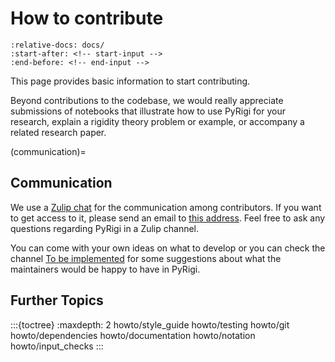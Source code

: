 # How to contribute

```{include} ../../CONTRIBUTING.md
:relative-docs: docs/
:start-after: <!-- start-input -->
:end-before: <!-- end-input -->
```

This page provides basic information to start contributing.

Beyond contributions to the codebase, we would really appreciate submissions
of notebooks that illustrate how to use PyRigi for your research,
explain a rigidity theory problem or example, or accompany a related research paper.


(communication)=
## Communication

We use a [Zulip chat](https://pyrigi.zulipchat.com) for the communication among contributors.
If you want to get access to it, please send an email to
[this address](mailto:external.dc4f45edef70cb7e0c621ad50377d9f1.show-sender.include-footer@streams.zulipchat.com).
Feel free to ask any questions regarding PyRigi in a Zulip channel.

You can come with your own ideas on what to develop or you can check the channel
[To be implemented](https://pyrigi.zulipchat.com/#narrow/stream/444087-To-be-implemented)
for some suggestions about what the maintainers would be happy to have in PyRigi.

## Further Topics
:::{toctree}
:maxdepth: 2
howto/style_guide
howto/testing
howto/git
howto/dependencies
howto/documentation
howto/notation
howto/input_checks
:::
